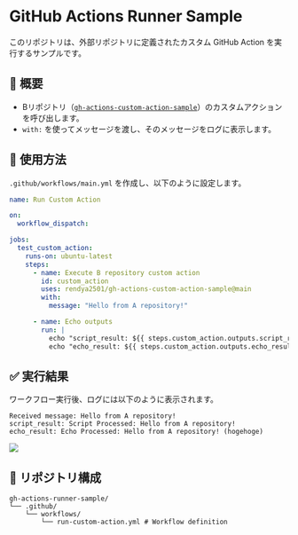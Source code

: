 # GitHub Actions Runner Sample

このリポジトリは、外部リポジトリに定義されたカスタム GitHub Action を実行するサンプルです。

## 📌 概要
- Bリポジトリ（[`gh-actions-custom-action-sample`](https://github.com/rendya2501/gh-actions-custom-action-sample)）のカスタムアクションを呼び出します。
- `with:` を使ってメッセージを渡し、そのメッセージをログに表示します。

## 🚀 使用方法

`.github/workflows/main.yml` を作成し、以下のように設定します。

```yaml
name: Run Custom Action

on:
  workflow_dispatch:

jobs:
  test_custom_action:
    runs-on: ubuntu-latest
    steps:
      - name: Execute B repository custom action
        id: custom_action
        uses: rendya2501/gh-actions-custom-action-sample@main
        with:
          message: "Hello from A repository!"

      - name: Echo outputs
        run: |
          echo "script_result: ${{ steps.custom_action.outputs.script_result }}"
          echo "echo_result: ${{ steps.custom_action.outputs.echo_result }}"
```

## ✅ 実行結果
ワークフロー実行後、ログには以下のように表示されます。

```
Received message: Hello from A repository!
script_result: Script Processed: Hello from A repository!
echo_result: Echo Processed: Hello from A repository! (hogehoge)
```

![](https://file.notion.so/f/f/a7a37f0e-edd5-442d-949d-bd0b47b0b9d4/1e406882-c87b-442e-b5f3-83a7db937808/image.png?table=block&id=1cb4a91b-2eac-8009-ad60-ea90b4d476cf&spaceId=a7a37f0e-edd5-442d-949d-bd0b47b0b9d4&expirationTimestamp=1743811200000&signature=cQ10FNOI0KTrvqXLTRBpekO1q82zlAFQjrB71wxj2Do&downloadName=image.png)

## 📂 リポジトリ構成

```
gh-actions-runner-sample/
└── .github/
    └── workflows/
        └── run-custom-action.yml # Workflow definition
```
